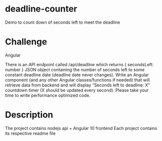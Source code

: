 # deadline-counter
Demo to count down of seconds left to meet the deadline

# Challenge

Angular

There is an API endpoint called /api/deadline which returns { secondsLeft: number } JSON object containing the number of seconds left to some constant deadline date (deadline date never changes). Write an Angular component (and any other Angular classes/functions if needed) that will retrieve data from backend and will display “Seconds left to deadline: X” countdown timer (X should be updated every second). Please take your time to write performance optimized code.

# Description

The project contains nodejs api + Angular 10 frontend
Each project contains its respective readme file
